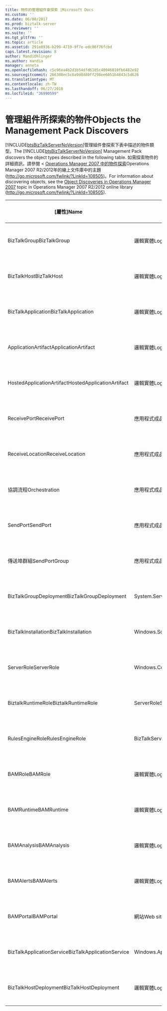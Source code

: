 ```yaml
---
title: 物件的管理組件會探索 |Microsoft Docs
ms.custom: ''
ms.date: 06/08/2017
ms.prod: biztalk-server
ms.reviewer: ''
ms.suite: ''
ms.tgt_pltfrm: ''
ms.topic: article
ms.assetid: 291e8936-b299-4719-9f7e-edc86f76fcbd
caps.latest.revision: 8
author: MandiOhlinger
ms.author: mandia
manager: anneta
ms.openlocfilehash: c5c96ea4b2d1b54dfd6105c40046810fb6482e92
ms.sourcegitcommit: 266308ec5c6a9d8d80ff298ee6051b4843c5d626
ms.translationtype: MT
ms.contentlocale: zh-TW
ms.lasthandoff: 06/27/2018
ms.locfileid: "36990599"
---
```

# <a name="objects-the-management-pack-discovers"></a><span data-ttu-id="0356d-102">管理組件所探索的物件</span><span class="sxs-lookup"><span data-stu-id="0356d-102">Objects the Management Pack Discovers</span></span>
<span data-ttu-id="0356d-103">[!INCLUDE[btsBizTalkServerNoVersion](../includes/btsbiztalkservernoversion-md.md)]管理組件會探索下表中描述的物件類型。</span><span class="sxs-lookup"><span data-stu-id="0356d-103">The [!INCLUDE[btsBizTalkServerNoVersion](../includes/btsbiztalkservernoversion-md.md)] Management Pack discovers the object types described in the following table.</span></span> <span data-ttu-id="0356d-104">如需探索物件的詳細資訊，請參閱 < [Operations Manager 2007 中的物件探索](http://go.microsoft.com/fwlink/?LinkId=108505)Operations Manager 2007 R2/2012年的線上文件庫中的主題 (<http://go.microsoft.com/fwlink/?LinkId=108505>)。</span><span class="sxs-lookup"><span data-stu-id="0356d-104">For information about discovering objects, see the [Object Discoveries in Operations Manager 2007](http://go.microsoft.com/fwlink/?LinkId=108505) topic in Operations Manager 2007 R2/2012 online library (<http://go.microsoft.com/fwlink/?LinkId=108505>).</span></span>  
  
|<span data-ttu-id="0356d-105">[屬性]</span><span class="sxs-lookup"><span data-stu-id="0356d-105">Name</span></span>|<span data-ttu-id="0356d-106">類別目錄</span><span class="sxs-lookup"><span data-stu-id="0356d-106">Category</span></span>|<span data-ttu-id="0356d-107">物件類型</span><span class="sxs-lookup"><span data-stu-id="0356d-107">Object Type</span></span>|  
|----------|--------------|-----------------|  
|<span data-ttu-id="0356d-108">BizTalkGroup</span><span class="sxs-lookup"><span data-stu-id="0356d-108">BizTalkGroup</span></span>|<span data-ttu-id="0356d-109">邏輯實體</span><span class="sxs-lookup"><span data-stu-id="0356d-109">Logical entity</span></span>|<span data-ttu-id="0356d-110">應用程式檢視物件</span><span class="sxs-lookup"><span data-stu-id="0356d-110">Application view objects</span></span>|  
|<span data-ttu-id="0356d-111">BizTalkHost</span><span class="sxs-lookup"><span data-stu-id="0356d-111">BizTalkHost</span></span>|<span data-ttu-id="0356d-112">邏輯實體</span><span class="sxs-lookup"><span data-stu-id="0356d-112">Logical entity</span></span>|<span data-ttu-id="0356d-113">應用程式檢視物件</span><span class="sxs-lookup"><span data-stu-id="0356d-113">Application view objects</span></span>|  
|<span data-ttu-id="0356d-114">BizTalkApplication</span><span class="sxs-lookup"><span data-stu-id="0356d-114">BizTalkApplication</span></span>|<span data-ttu-id="0356d-115">邏輯實體</span><span class="sxs-lookup"><span data-stu-id="0356d-115">Logical entity</span></span>|<span data-ttu-id="0356d-116">應用程式檢視物件</span><span class="sxs-lookup"><span data-stu-id="0356d-116">Application view objects</span></span>|  
|<span data-ttu-id="0356d-117">ApplicationArtifact</span><span class="sxs-lookup"><span data-stu-id="0356d-117">ApplicationArtifact</span></span>|<span data-ttu-id="0356d-118">邏輯實體</span><span class="sxs-lookup"><span data-stu-id="0356d-118">Logical entity</span></span>|<span data-ttu-id="0356d-119">應用程式檢視物件</span><span class="sxs-lookup"><span data-stu-id="0356d-119">Application view objects</span></span>|  
|<span data-ttu-id="0356d-120">HostedApplicationArtifact</span><span class="sxs-lookup"><span data-stu-id="0356d-120">HostedApplicationArtifact</span></span>|<span data-ttu-id="0356d-121">邏輯實體</span><span class="sxs-lookup"><span data-stu-id="0356d-121">Logical entity</span></span>|<span data-ttu-id="0356d-122">應用程式檢視物件</span><span class="sxs-lookup"><span data-stu-id="0356d-122">Application view objects</span></span>|  
|<span data-ttu-id="0356d-123">ReceivePort</span><span class="sxs-lookup"><span data-stu-id="0356d-123">ReceivePort</span></span>|<span data-ttu-id="0356d-124">應用程式成品</span><span class="sxs-lookup"><span data-stu-id="0356d-124">Application artifact</span></span>|<span data-ttu-id="0356d-125">應用程式檢視物件</span><span class="sxs-lookup"><span data-stu-id="0356d-125">Application view objects</span></span>|  
|<span data-ttu-id="0356d-126">ReceiveLocation</span><span class="sxs-lookup"><span data-stu-id="0356d-126">ReceiveLocation</span></span>|<span data-ttu-id="0356d-127">應用程式成品</span><span class="sxs-lookup"><span data-stu-id="0356d-127">Application artifact</span></span>|<span data-ttu-id="0356d-128">應用程式檢視物件</span><span class="sxs-lookup"><span data-stu-id="0356d-128">Application view objects</span></span>|  
|<span data-ttu-id="0356d-129">協調流程</span><span class="sxs-lookup"><span data-stu-id="0356d-129">Orchestration</span></span>|<span data-ttu-id="0356d-130">應用程式成品</span><span class="sxs-lookup"><span data-stu-id="0356d-130">Application artifact</span></span>|<span data-ttu-id="0356d-131">應用程式檢視物件</span><span class="sxs-lookup"><span data-stu-id="0356d-131">Application view objects</span></span>|  
|<span data-ttu-id="0356d-132">SendPort</span><span class="sxs-lookup"><span data-stu-id="0356d-132">SendPort</span></span>|<span data-ttu-id="0356d-133">應用程式成品</span><span class="sxs-lookup"><span data-stu-id="0356d-133">Application artifact</span></span>|<span data-ttu-id="0356d-134">應用程式檢視物件</span><span class="sxs-lookup"><span data-stu-id="0356d-134">Application view objects</span></span>|  
|<span data-ttu-id="0356d-135">傳送埠群組</span><span class="sxs-lookup"><span data-stu-id="0356d-135">SendPortGroup</span></span>|<span data-ttu-id="0356d-136">應用程式成品</span><span class="sxs-lookup"><span data-stu-id="0356d-136">Application artifact</span></span>|<span data-ttu-id="0356d-137">應用程式檢視物件</span><span class="sxs-lookup"><span data-stu-id="0356d-137">Application view objects</span></span>|  
|<span data-ttu-id="0356d-138">BizTalkGroupDeployment</span><span class="sxs-lookup"><span data-stu-id="0356d-138">BizTalkGroupDeployment</span></span>|<span data-ttu-id="0356d-139">System.Service</span><span class="sxs-lookup"><span data-stu-id="0356d-139">System.Service</span></span>|<span data-ttu-id="0356d-140">部署檢視物件</span><span class="sxs-lookup"><span data-stu-id="0356d-140">Deployment View objects</span></span>|  
|<span data-ttu-id="0356d-141">BizTalkInstallation</span><span class="sxs-lookup"><span data-stu-id="0356d-141">BizTalkInstallation</span></span>|<span data-ttu-id="0356d-142">Windows.SoftwareInstallation</span><span class="sxs-lookup"><span data-stu-id="0356d-142">Windows.SoftwareInstallation</span></span>|<span data-ttu-id="0356d-143">部署檢視物件</span><span class="sxs-lookup"><span data-stu-id="0356d-143">Deployment View objects</span></span>|  
|<span data-ttu-id="0356d-144">ServerRole</span><span class="sxs-lookup"><span data-stu-id="0356d-144">ServerRole</span></span>|<span data-ttu-id="0356d-145">Windows.ComputerRole</span><span class="sxs-lookup"><span data-stu-id="0356d-145">Windows.ComputerRole</span></span>|<span data-ttu-id="0356d-146">部署檢視物件</span><span class="sxs-lookup"><span data-stu-id="0356d-146">Deployment View objects</span></span>|  
|<span data-ttu-id="0356d-147">BiztalkRuntimeRole</span><span class="sxs-lookup"><span data-stu-id="0356d-147">BiztalkRuntimeRole</span></span>|<span data-ttu-id="0356d-148">ServerRole</span><span class="sxs-lookup"><span data-stu-id="0356d-148">ServerRole</span></span>|<span data-ttu-id="0356d-149">部署檢視物件</span><span class="sxs-lookup"><span data-stu-id="0356d-149">Deployment View objects</span></span>|  
|<span data-ttu-id="0356d-150">RulesEngineRole</span><span class="sxs-lookup"><span data-stu-id="0356d-150">RulesEngineRole</span></span>|<span data-ttu-id="0356d-151">BizTalkServerRole</span><span class="sxs-lookup"><span data-stu-id="0356d-151">BizTalkServerRole</span></span>|<span data-ttu-id="0356d-152">部署檢視物件</span><span class="sxs-lookup"><span data-stu-id="0356d-152">Deployment View objects</span></span>|  
|<span data-ttu-id="0356d-153">BAMRole</span><span class="sxs-lookup"><span data-stu-id="0356d-153">BAMRole</span></span>|<span data-ttu-id="0356d-154">邏輯實體</span><span class="sxs-lookup"><span data-stu-id="0356d-154">Logical entity</span></span>|<span data-ttu-id="0356d-155">部署檢視物件</span><span class="sxs-lookup"><span data-stu-id="0356d-155">Deployment View objects</span></span>|  
|<span data-ttu-id="0356d-156">BAMRuntime</span><span class="sxs-lookup"><span data-stu-id="0356d-156">BAMRuntime</span></span>|<span data-ttu-id="0356d-157">邏輯實體</span><span class="sxs-lookup"><span data-stu-id="0356d-157">Logical entity</span></span>|<span data-ttu-id="0356d-158">部署檢視物件</span><span class="sxs-lookup"><span data-stu-id="0356d-158">Deployment View objects</span></span>|  
|<span data-ttu-id="0356d-159">BAMAnalysis</span><span class="sxs-lookup"><span data-stu-id="0356d-159">BAMAnalysis</span></span>|<span data-ttu-id="0356d-160">邏輯實體</span><span class="sxs-lookup"><span data-stu-id="0356d-160">Logical entity</span></span>|<span data-ttu-id="0356d-161">部署檢視物件</span><span class="sxs-lookup"><span data-stu-id="0356d-161">Deployment View objects</span></span>|  
|<span data-ttu-id="0356d-162">BAMAlerts</span><span class="sxs-lookup"><span data-stu-id="0356d-162">BAMAlerts</span></span>|<span data-ttu-id="0356d-163">邏輯實體</span><span class="sxs-lookup"><span data-stu-id="0356d-163">Logical entity</span></span>|<span data-ttu-id="0356d-164">部署檢視物件</span><span class="sxs-lookup"><span data-stu-id="0356d-164">Deployment View objects</span></span>|  
|<span data-ttu-id="0356d-165">BAMPortal</span><span class="sxs-lookup"><span data-stu-id="0356d-165">BAMPortal</span></span>|<span data-ttu-id="0356d-166">網站</span><span class="sxs-lookup"><span data-stu-id="0356d-166">Web site</span></span>|<span data-ttu-id="0356d-167">部署檢視物件</span><span class="sxs-lookup"><span data-stu-id="0356d-167">Deployment View objects</span></span>|  
|<span data-ttu-id="0356d-168">BizTalkApplicationService</span><span class="sxs-lookup"><span data-stu-id="0356d-168">BizTalkApplicationService</span></span>|<span data-ttu-id="0356d-169">Windows.ApplicationComponent</span><span class="sxs-lookup"><span data-stu-id="0356d-169">Windows.ApplicationComponent</span></span>|<span data-ttu-id="0356d-170">部署檢視物件</span><span class="sxs-lookup"><span data-stu-id="0356d-170">Deployment View objects</span></span>|  
|<span data-ttu-id="0356d-171">BizTalkHostDeployment</span><span class="sxs-lookup"><span data-stu-id="0356d-171">BizTalkHostDeployment</span></span>|<span data-ttu-id="0356d-172">邏輯實體</span><span class="sxs-lookup"><span data-stu-id="0356d-172">Logical entity</span></span>|<span data-ttu-id="0356d-173">部署檢視物件</span><span class="sxs-lookup"><span data-stu-id="0356d-173">Deployment View objects</span></span>|